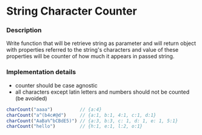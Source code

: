 # String Character Counter

### Description
Write function that will be retrieve string as parameter and will return object with properties referred to the string's characters and value of these properties will be counter of how much it appears in passed string.

### Implementation details

- counter should be case agnostic
- all characters except latin letters and numbers should not be counted (be avoided)

```js
charCount("aaaa")          // {a:4}
charCount("a^(b4c#@d")     // {a:1, b:1, 4:1, c:1, d:1}
charCount("AaBa%^bCBdE5)") // {a:3, b:3, c: 1, d: 1, e: 1, 5:1}
charCount("hello")         // {h:1, e:1, l:2, o:1}
```

